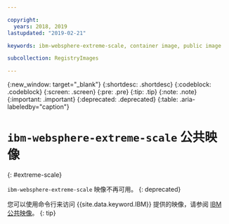 ```yaml
---

copyright:
  years: 2018, 2019
lastupdated: "2019-02-21"

keywords: ibm-websphere-extreme-scale, container image, public image

subcollection: RegistryImages

---
```


{:new_window: target="_blank"}
{:shortdesc: .shortdesc}
{:codeblock: .codeblock}
{:screen: .screen}
{:pre: .pre}
{:tip: .tip}
{:note: .note}
{:important: .important}
{:deprecated: .deprecated}
{:table: .aria-labeledby="caption"}

# `ibm-websphere-extreme-scale` 公共映像
{: #extreme-scale}

`ibm-websphere-extreme-scale` 映像不再可用。
{: deprecated}

您可以使用命令行来访问 {{site.data.keyword.IBM}} 提供的映像，请参阅 [IBM 公共映像](/docs/services/Registry?topic=registry-public_images#public_images)。
{: tip}
